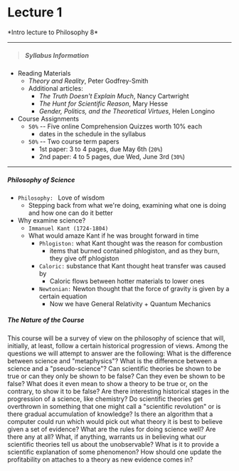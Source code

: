 <h1>Lecture 1</h1>
*Intro lecture to Philosophy 8*

---

><h5>Syllabus Information</h5>

  * Reading Materials
      - *Theory and Reality*, Peter Godfrey-Smith
      - Additional articles:
          + *The Truth Doesn't Explain Much*, Nancy Cartwright
          + *The Hunt for Scientific Reason*, Mary Hesse
          + *Gender, Politics, and the Theoretical Virtues*, Helen Longino  
  * Course Assignments
      - `50%` -- Five online Comprehension Quizzes worth 10% each
          + dates in the schedule in the syllabus
      - `50%` -- Two course term papers
          + 1st paper: 3 to 4 pages, due May 6th (`20%`)
          + 2nd paper: 4 to 5 pages, due Wed, June 3rd (`30%`)

---

<h5>Philosophy of Science</h5>

  * `Philosophy: ` Love of wisdom
      - Stepping back from what we're doing, examining what one is doing and how one can do it better
  * Why examine science?
      - `Immanuel Kant (1724-1804)` 
      - What would amaze Kant if he was brought forward in time
          + `Phlogiston:` what Kant thought was the reason for combustion
              * items that burned contained phlogiston, and as they burn, they give off phlogiston
          + `Caloric:` substance that Kant thought heat transfer was caused by
              * Caloric flows between hotter materials to lower ones
          + `Newtonian:` Newton thought that the force of gravity is given by a certain equation
              * Now we have General Relativity + Quantum Mechanics

<h5>The Nature of the Course</h5>

This course will be a survey of view on the philosophy of science that will, initially, at least, follow a certain historical progression of views. Among the questions we will attempt to answer are the following: What is the difference between science and "metaphysics"? What is the difference between a science and a "pseudo-science"? Can scientific theories be shown to be true  or can they only be shown to be false? Can they even be shown to be false? What does it even mean to show a theory to be true or, on the contrary, to show it to be false? Are there interesting historical stages in the progression of a science, like chemistry? Do scientific theories get overthrown in something that one might call a "scientific revolution" or is there gradual accumulation of knowledge? Is there an algorithm that a computer could run which would pick out what theory it is best to believe given a set of evidence? What are the rules for doing science well? Are there any at all? What, if anything, warrants us in believing what our scientific theories tell us about the unobservable? What is it to provide a scientific explanation of some phenomenon? How should one update the profitability on attaches to a theory as new evidence comes in?